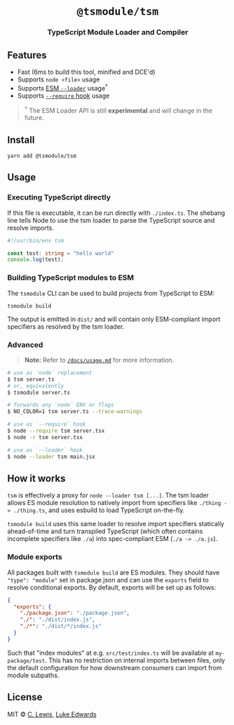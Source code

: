 <div align="center">
  <h1><code>@tsmodule/tsm</code></h1>
  <h3>TypeScript Module Loader and Compiler</h3>
</div>

## Features

* Fast (6ms to build this tool, minified and DCE'd)
* Supports `node <file>` usage
* Supports [ESM `--loader`](https://nodejs.org/api/esm.html#esm_loaders) usage<sup>†</sup>
* Supports [`--require`
  hook](https://nodejs.org/api/cli.html#cli_r_require_module) usage

> <sup>†</sup> The ESM Loader API is still **experimental** and will change in the future.

## Install

```shell
yarn add @tsmodule/tsm
```

## Usage

### Executing TypeScript directly

If this file is executable, it can be run directly with `./index.ts`. The
shebang line tells Node to use the tsm loader to parse the TypeScript source and
resolve imports.

```ts
#!/usr/bin/env tsm

const test: string = "hello world"
console.log(test);
```

### Building TypeScript modules to ESM

The `tsmodule` CLI can be used to build projects from TypeScript to ESM:

```shell
tsmodule build
```

The output is emitted in `dist/` and will contain only ESM-compliant import
specifiers as resolved by the tsm loader.

### Advanced

> **Note:** Refer to [`/docs/usage.md`](/docs/usage.md) for more information.

```sh
# use as `node` replacement
$ tsm server.ts
# or, equivalently
$ tsmodule server.ts

# forwards any `node` ENV or flags
$ NO_COLOR=1 tsm server.ts --trace-warnings

# use as `--require` hook
$ node --require tsm server.tsx
$ node -r tsm server.tsx

# use as `--loader` hook
$ node --loader tsm main.jsx
```

## How it works

`tsm` is effectively a proxy for `node --loader tsm [...]`. The tsm loader
allows ES module resolution to natively import from specifiers like `./thing ->
./thing.ts`, and uses esbuild to load TypeScript on-the-fly. 

`tsmodule build` uses this same loader to resolve import specifiers statically
ahead-of-time and turn transpiled TypeScript (which often contains incomplete
specifiers like `./a`) into spec-compliant ESM (`./a -> ./a.js`).

### Module exports

All packages built with `tsmodule build` are ES modules. They should have
`"type": "module"` set in package.json and can use the `exports` field to
resolve conditional exports.  By default, exports will be set up as follows:

```json
{
  "exports": {
    "./package.json": "./package.json",
    "./": "./dist/index.js",
    "./*": "./dist/*/index.js"
  }
}
```

Such that "index modules" at e.g. `src/test/index.ts` will be available at
`my-package/test`.  This has no restriction on internal imports between files,
only the default configuration for how downstream consumers can import from
module subpaths. 

## License

MIT © [C. Lewis](https://ctjlewis.com), [Luke Edwards](https://lukeed.com)
